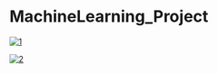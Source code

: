 # MachineLearning_Project
<a href="https://ibb.co/y5M3cM6"><img src="https://i.ibb.co/2PLb1Lv/1.png" alt="1" border="0"></a>

<a href="https://ibb.co/bN1Vq63"><img src="https://i.ibb.co/bN1Vq63/2.png" alt="2" border="0"></a>

